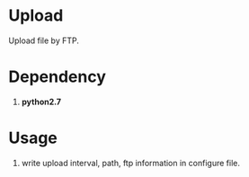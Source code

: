 # Upload
Upload file by FTP.

# Dependency
1. **python2.7**  

# Usage
1. write upload interval, path, ftp information in configure file.
